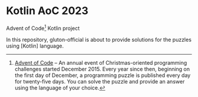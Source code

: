 # Kotlin AoC 2023

Advent of Code[^aoc] Kotlin project

In this repository, gluton-official is about to provide solutions for the puzzles using [Kotlin] language.


[^aoc]:
    [Advent of Code][aoc] – An annual event of Christmas-oriented programming challenges started December 2015.
    Every year since then, beginning on the first day of December, a programming puzzle is published every day for twenty-five days.
    You can solve the puzzle and provide an answer using the language of your choice.

[aoc]: https://adventofcode.com
